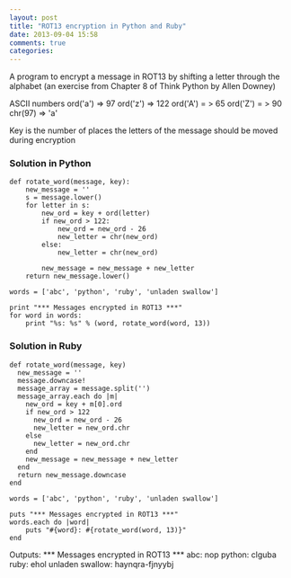 ```yaml
---
layout: post
title: "ROT13 encryption in Python and Ruby"
date: 2013-09-04 15:58
comments: true
categories:
---
```


A program to encrypt a message in ROT13 by shifting a letter through the alphabet (an exercise from Chapter 8 of Think Python by Allen Downey)

ASCII numbers
  ord('a') => 97
  ord('z') => 122
  ord('A') = > 65
  ord('Z') = > 90
  chr(97) => 'a'

Key is the number of places the letters of the message should be moved during encryption

### Solution in Python
    def rotate_word(message, key):
        new_message = ''
        s = message.lower()
        for letter in s:
            new_ord = key + ord(letter)
            if new_ord > 122:
                new_ord = new_ord - 26
                new_letter = chr(new_ord)
            else:
                new_letter = chr(new_ord)

            new_message = new_message + new_letter
        return new_message.lower()

    words = ['abc', 'python', 'ruby', 'unladen swallow']

    print "*** Messages encrypted in ROT13 ***"
    for word in words:
        print "%s: %s" % (word, rotate_word(word, 13))

### Solution in Ruby
    def rotate_word(message, key)
      new_message = ''
      message.downcase!
      message_array = message.split('')
      message_array.each do |m|
        new_ord = key + m[0].ord
        if new_ord > 122
          new_ord = new_ord - 26
          new_letter = new_ord.chr
        else
          new_letter = new_ord.chr
        end
        new_message = new_message + new_letter
      end
      return new_message.downcase
    end

    words = ['abc', 'python', 'ruby', 'unladen swallow']

    puts "*** Messages encrypted in ROT13 ***"
    words.each do |word|
        puts "#{word}: #{rotate_word(word, 13)}"
    end

Outputs:
    *** Messages encrypted in ROT13 ***
    abc: nop
    python: clguba
    ruby: ehol
    unladen swallow: haynqra-fjnyybj
